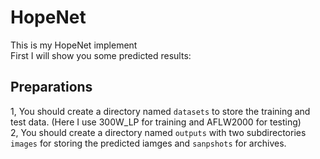 # HopeNet
This is my HopeNet implement  
First I will show you some predicted results:

## Preparations
1, You should create a directory named `datasets` to store the training and test data. (Here I use 300W_LP for training and AFLW2000 for testing)  
2, You should create a directory named `outputs` with two subdirectories `images` for storing the predicted iamges and `sanpshots` for archives.
